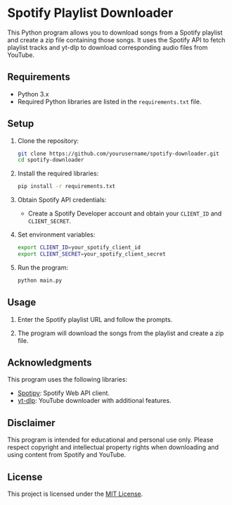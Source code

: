 # Spotify Playlist Downloader

This Python program allows you to download songs from a Spotify playlist and create a zip file containing those songs. It uses the Spotify API to fetch playlist tracks and yt-dlp to download corresponding audio files from YouTube.

## Requirements

- Python 3.x
- Required Python libraries are listed in the `requirements.txt` file.

## Setup

1. Clone the repository:

   ```bash
   git clone https://github.com/yourusername/spotify-downloader.git
   cd spotify-downloader
   ```

2. Install the required libraries:

   ```bash
   pip install -r requirements.txt
   ```

3. Obtain Spotify API credentials:
   - Create a Spotify Developer account and obtain your `CLIENT_ID` and `CLIENT_SECRET`.

4. Set environment variables:
   ```bash
   export CLIENT_ID=your_spotify_client_id
   export CLIENT_SECRET=your_spotify_client_secret
   ```

5. Run the program:

   ```bash
   python main.py
   ```

## Usage

1. Enter the Spotify playlist URL and follow the prompts.

2. The program will download the songs from the playlist and create a zip file.

## Acknowledgments

This program uses the following libraries:
- [Spotipy](https://spotipy.readthedocs.io/): Spotify Web API client.
- [yt-dlp](https://github.com/yt-dlp/yt-dlp): YouTube downloader with additional features.

## Disclaimer

This program is intended for educational and personal use only. Please respect copyright and intellectual property rights when downloading and using content from Spotify and YouTube.

## License

This project is licensed under the [MIT License](LICENSE).
